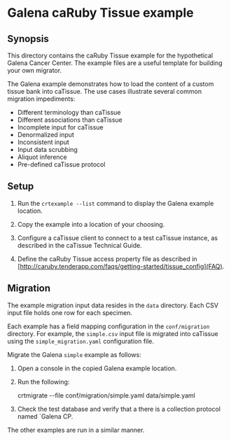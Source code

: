 Galena caRuby Tissue example
============================

Synopsis
--------
This directory contains the caRuby Tissue example for the hypothetical Galena Cancer Center.
The example files are a useful template for building your own migrator.

The Galena example demonstrates how to load the content of a custom tissue bank into caTissue.
The use cases illustrate several common migration impediments:

* Different terminology than caTissue
* Different associations than caTissue
* Incomplete input for caTissue
* Denormalized input
* Inconsistent input
* Input data scrubbing
* Aliquot inference
* Pre-defined caTissue protocol

Setup
-----
1. Run the `crtexample --list` command to display the Galena example location.

2. Copy the example into a location of your choosing.

3. Configure a caTissue client to connect to a test caTissue instance, as described in the
   caTissue Technical Guide.

4. Define the caRuby Tissue access property file as described in
   [http://caruby.tenderapp.com/faqs/getting-started/tissue_config](FAQ).

Migration
---------
The example migration input data resides in the `data` directory.
Each CSV input file holds one row for each specimen.

Each example has a field mapping configuration in the `conf/migration` directory.
For example, the `simple.csv` input file is migrated into caTissue using the
`simple_migration.yaml` configuration file.

Migrate the Galena `simple` example as follows:

1. Open a console in the copied Galena example location.

2. Run the following:

      crtmigrate --file conf/migration/simple.yaml data/simple.yaml

3. Check the test database and verify that a there is a collection protocol
   named `Galena CP.
   
The other examples are run in a similar manner.
